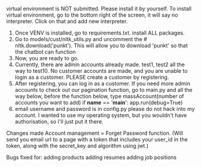 virtual environment is NOT submitted. Please install it by yourself. 
To install virtual environment, go to the bottom right of the screen, it will say no interpreter. Click on that and 
add new interpreter.

1. Once VENV is installed, go to requirements.txt. install ALL packages.
2. Go to models/cust/nltk_utils.py and uncomment the # nltk.download('punkt'). This will allow you to download 'punkt' 
so that the chatbot can function
3. Now, you are ready to go.
4. Currently, there are admin accounts already made. test1, test2 all the way to test10. No customer accounts are made,
and you are unable to login as a customer. PLEASE create a customer by registering. 
5. After registering, you can log in as a customer. If you need more admin accounts to check out our pagination function,
go to main.py and all the way below, before the function below, type massAccount(number of accounts you want to add)
if __name__ == '__main__':
    app.run(debug=True)
6. email username and password is in config.py please do not hack into my account. I wanted to use my operating system, 
but you wouldn't have authorisation, so I'll just put it there.

Changes made
Account management = Forget Password function. (Will send you email url to a page with a token that includes your 
user_id in the token, along with the secret_key and algorithm using jwt.)

Bugs fixed for:
adding products
adding resumes
adding job positions
